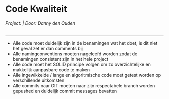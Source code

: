 # Code Kwaliteit 
###### Project: | Door: Danny den Ouden
---
- Alle code moet duidelijk zijn in de benamingen wat het doet, is dit niet het geval zet er dan comments bij
- Alle namingconventions moeten nageleefd worden zodat de benamingen consistent zijn in het hele project
- Alle code moet het SOLID principe volgen om zo overzichtelijke en makkelijk aanpasbare code te maken
- Alle ingewikkelde / lange en algoritmische code moet getest worden op verschillende uitkomsten
- Alle commits naar GIT moeten naar zijn respectabele branch worden gepushed en duidelijk commit messages bevatten
